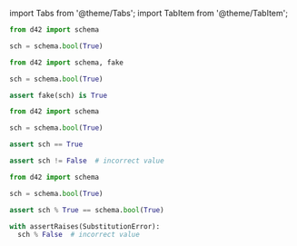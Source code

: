 import Tabs from '@theme/Tabs';
import TabItem from '@theme/TabItem';

<Tabs defaultValue={props.defaultTab}>
  <TabItem value="declare">

```python
from d42 import schema

sch = schema.bool(True)
```

  </TabItem>

  <TabItem value="generate">

```python
from d42 import schema, fake

sch = schema.bool(True)

assert fake(sch) is True
```

  </TabItem>

  <TabItem value="validate">

```python
from d42 import schema

sch = schema.bool(True)

assert sch == True
```

```python
assert sch != False  # incorrect value
```

  </TabItem>

  <TabItem value="substitute">

```python
from d42 import schema

sch = schema.bool(True)

assert sch % True == schema.bool(True)
```

```python
with assertRaises(SubstitutionError):
  sch % False  # incorrect value
```

  </TabItem>

</Tabs>
